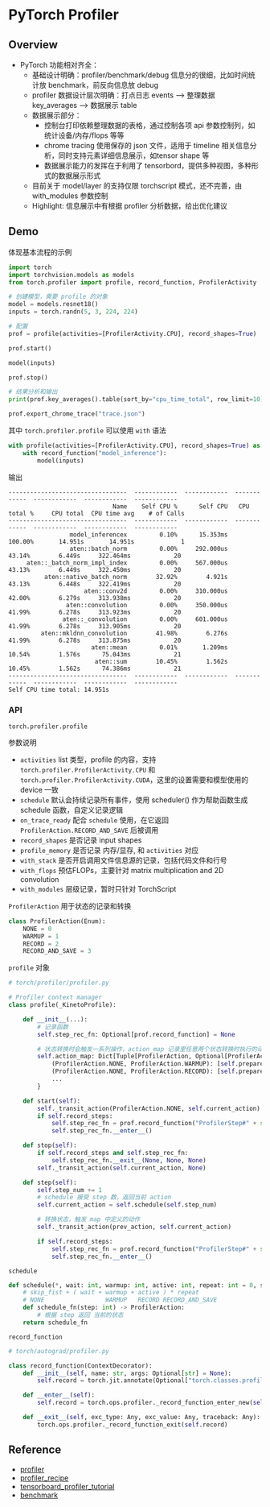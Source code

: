 # PyTorch Profiler

## Overview

* PyTorch 功能相对齐全：
  * 基础设计明确：profiler/benchmark/debug 信息分的很细，比如时间统计放 benchmark，前反向信息放 debug
  * profiler 数据设计层次明确：打点日志 events --> 整理数据 key_averages --> 数据展示 table
  * 数据展示部分：
    * 控制台打印依赖整理数据的表格，通过控制各项 api 参数控制列，如统计设备/内存/flops 等等
    * chrome tracing 使用保存的 json 文件，适用于 timeline 相关信息分析，同时支持元素详细信息展示，如tensor shape 等
    * 数据展示能力的发挥在于利用了 tensorbord，提供多种视图，多种形式的数据展示形式
  * 目前关于 model/layer 的支持仅限 torchscript 模式，还不完善，由 with_modules 参数控制
  * Highlight: 信息展示中有根据 profiler 分析数据，给出优化建议

## Demo

体现基本流程的示例
```python
import torch
import torchvision.models as models
from torch.profiler import profile, record_function, ProfilerActivity

# 创建模型，需要 profile 的对象
model = models.resnet18()
inputs = torch.randn(5, 3, 224, 224)

# 配置
prof = profile(activities=[ProfilerActivity.CPU], record_shapes=True)

prof.start()

model(inputs)

prof.stop()

# 结果分析和输出
print(prof.key_averages().table(sort_by="cpu_time_total", row_limit=10))

prof.export_chrome_trace("trace.json")
```

其中 `torch.profiler.profile` 可以使用 `with` 语法
```python
with profile(activities=[ProfilerActivity.CPU], record_shapes=True) as prof:
    with record_function("model_inference"):
        model(inputs)
```

输出
```shell
---------------------------------  ------------  ------------  ------------  ------------  ------------  ------------
                             Name    Self CPU %      Self CPU   CPU total %     CPU total  CPU time avg    # of Calls
---------------------------------  ------------  ------------  ------------  ------------  ------------  ------------
                 model_inferencex         0.10%      15.353ms       100.00%       14.951s       14.951s             1
                 aten::batch_norm         0.00%     292.000us        43.14%        6.449s     322.464ms            20
     aten::_batch_norm_impl_index         0.00%     567.000us        43.13%        6.449s     322.450ms            20
          aten::native_batch_norm        32.92%        4.921s        43.13%        6.448s     322.419ms            20
                     aten::conv2d         0.00%     310.000us        42.00%        6.279s     313.938ms            20
                aten::convolution         0.00%     350.000us        41.99%        6.278s     313.923ms            20
               aten::_convolution         0.00%     601.000us        41.99%        6.278s     313.905ms            20
         aten::mkldnn_convolution        41.98%        6.276s        41.99%        6.278s     313.875ms            20
                       aten::mean         0.01%       1.209ms        10.54%        1.576s      75.043ms            21
                        aten::sum        10.45%        1.562s        10.45%        1.562s      74.386ms            21
---------------------------------  ------------  ------------  ------------  ------------  ------------  ------------
Self CPU time total: 14.951s
```

### API

`torch.profiler.profile`

参数说明
* `activities` list 类型，profile 的内容，支持 `torch.profiler.ProfilerActivity.CPU` 和 `torch.profiler.ProfilerActivity.CUDA`，这里的设置需要和模型使用的 device 一致
* `schedule` 默认会持续记录所有事件，使用 scheduler() 作为帮助函数生成 schedule 函数，自定义记录逻辑
* `on_trace_ready` 配合 `schedule` 使用，在它返回 `ProfilerAction.RECORD_AND_SAVE` 后被调用
* `record_shapes` 是否记录 input shapes
* `profile_memory` 是否记录 内存/显存, 和 `activities` 对应
* `with_stack` 是否开启调用文件信息源的记录，包括代码文件和行号
* `with_flops` 预估FLOPs，主要针对 matrix multiplication and 2D convolution
* `with_modules` 层级记录，暂时只针对 TorchScript

`ProfilerAction` 用于状态的记录和转换
```python
class ProfilerAction(Enum):
    NONE = 0
    WARMUP = 1
    RECORD = 2
    RECORD_AND_SAVE = 3
```

`profile` 对象

```python
# torch/profiler/profiler.py

# Profiler context manager
class profile(_KinetoProfile):

    def __init__(...):
        # 记录函数
        self.step_rec_fn: Optional[prof.record_function] = None

        # 状态转换时会触发一系列操作，action_map 记录里任意两个状态转换时执行的动作
        self.action_map: Dict[Tuple[ProfilerAction, Optional[ProfilerAction]], List[Any]] = {
            (ProfilerAction.NONE, ProfilerAction.WARMUP): [self.prepare_trace],
            (ProfilerAction.NONE, ProfilerAction.RECORD): [self.prepare_trace, self.start_trace],
            ...
        }

    def start(self):
        self._transit_action(ProfilerAction.NONE, self.current_action)
        if self.record_steps:
            self.step_rec_fn = prof.record_function("ProfilerStep#" + str(self.step_num))
            self.step_rec_fn.__enter__()

    def stop(self):
        if self.record_steps and self.step_rec_fn:
            self.step_rec_fn.__exit__(None, None, None)
        self._transit_action(self.current_action, None)

    def step(self):
        self.step_num += 1
        # schedule 接受 step 数，返回当前 action
        self.current_action = self.schedule(self.step_num)

        # 转换状态，触发 map 中定义的动作
        self._transit_action(prev_action, self.current_action)

        if self.record_steps:
            self.step_rec_fn = prof.record_function("ProfilerStep#" + str(cur_step))
            self.step_rec_fn.__enter__()
```

`schedule`

```python
def schedule(*, wait: int, warmup: int, active: int, repeat: int = 0, skip_first: int = 0) -> Callable:
    # skip_fist + ( wait + warmup + active ) * repeat
    # NONE                 WARMUP   RECORD RECORD_AND_SAVE
    def schedule_fn(step: int) -> ProfilerAction:
        # 根据 step 返回 当前的状态
    return schedule_fn
```

`record_function`

```python
# torch/autograd/profiler.py

class record_function(ContextDecorator):
    def __init__(self, name: str, args: Optional[str] = None):
        self.record = torch.jit.annotate(Optional["torch.classes.profiler._RecordFunction"], None)

    def __enter__(self):
        self.record = torch.ops.profiler._record_function_enter_new(self.name, self.args)

    def __exit__(self, exc_type: Any, exc_value: Any, traceback: Any):
        torch.ops.profiler._record_function_exit(self.record)
```

## Reference

* [profiler](https://pytorch.org/docs/stable/profiler.html)
* [profiler_recipe](https://pytorch.org/tutorials/recipes/recipes/profiler_recipe.html)
* [tensorboard_profiler_tutorial](https://pytorch.org/tutorials/intermediate/tensorboard_profiler_tutorial.html)
* [benchmark](https://pytorch.org/tutorials/recipes/recipes/benchmark.html)

